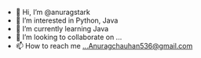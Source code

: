 - 👋 Hi, I’m @anuragstark
- 👀 I’m interested in Python, Java 
- 🌱 I’m currently learning Java
- 💞️ I’m looking to collaborate on ...
- 📫 How to reach me ...Anuragchauhan536@gmail.com

<!---
anuragstark/anuragstark is a ✨ special ✨ repository because its `README.md` (this file) appears on your GitHub profile.
You can click the Preview link to take a look at your changes.
--->
